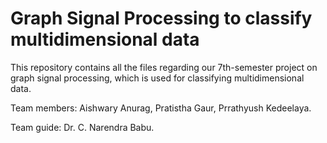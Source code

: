 # Graph Signal Processing to classify multidimensional data

This repository contains all the files regarding our 7th-semester project on graph signal processing, which is used for classifying multidimensional data.

Team members: 
Aishwary Anurag,
Pratistha Gaur,
Prrathyush Kedeelaya.

Team guide:
Dr. C. Narendra Babu.

